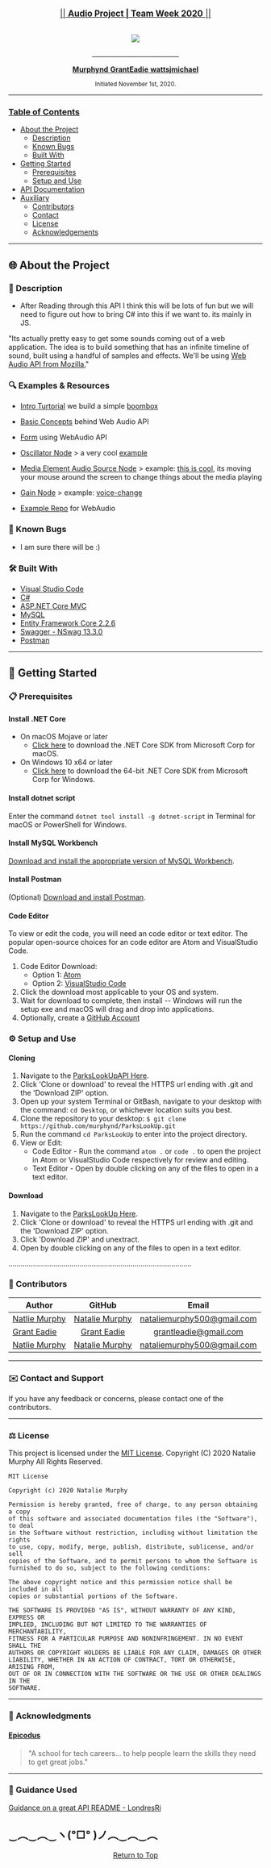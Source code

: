 <br>
<p align="center">
  <u><big>|| <b>Audio Project | Team Week 2020</b> ||</big></u>
</p>
<p align="center">
    <!-- Project Avatar/Logo -->
    <br>
    <a>
        <img src="https://www.funny-emoticons.com/files/smileys-emoticons/cool-emoticons/122-listening-to-music.png">
    </a>
    <p align="center">
      ___________________________
    </p>
    <!-- GitHub Link -->
    <p align="center">
        <a href="https://github.com/Murphynd">
            <strong>Murphynd</strong>
        </a> 
        <a href="https://github.com/GrantEadie">
            <strong>GrantEadie</strong>
        </a> 
        <a href="https://github.com/wattsjmichael">
            <strong>wattsjmichael</strong>
        </a> 
    </p>
    <!-- Project Shields --> 
    <!-- <p align="center">
        <a href="https://github.com/murphynd/ParksLookUp/graphs/contributors">
            <img src="https://img.shields.io/github/contributors/LondresRi/CoffeeTrackerAPI.Solution-API-ReadMe-Example.svg?style=plastic">
        </a>
        <a href="https://linkedin.com/in/nataliedoraismurphy">
            <img src="https://img.shields.io/badge/-LinkedIn-black.svg?style=plastic&logo=linkedin&colorB=2867B2">
        </a>
    </p>     -->
</p>

<p align="center">
  <small>Initiated November 1st, 2020.</small>
</p>

---

### <u>Table of Contents</u>

- <a href="#🌐-about-the-project">About the Project</a>
  - <a href="#📖-description">Description</a>
  - <a href="#🦠-known-bugs">Known Bugs</a>
  - <a href="#🛠-built-with">Built With</a>
  <!-- * <a href="#🔍-preview">Preview</a> -->
- <a href="#🏁-getting-started">Getting Started</a>
  - <a href="#📋-prerequisites">Prerequisites</a>
  - <a href="#⚙️-setup-and-use">Setup and Use</a>
- <a href="#🛰️-api-documentation">API Documentation</a>
- <a href="#🤝-contributors">Auxiliary</a>
  - <a href="#🤝-contributors">Contributors</a>
  - <a href="#✉️-contact-and-support">Contact</a>
  - <a href="#⚖️-license">License</a>
  - <a href="#🌟-acknowledgements">Acknowledgements</a>

---

## 🌐 About the Project

### 📖 Description

- After Reading through this API I think this will be lots of fun but we will need to figure out how to bring C# into this if we want to. its mainly in JS.

"Its actually pretty easy to get some sounds coming out of a web application. The idea is to build something that has an infinite timeline of sound, built using a handful of samples and effects. We'll be using [Web Audio API from Mozilla.](https://developer.mozilla.org/en-US/docs/Web/API/Web_Audio_API)"

### 🔍 Examples & Resources

- [Intro Turtorial](https://developer.mozilla.org/en-US/docs/Web/API/Web_Audio_API/Using_Web_Audio_API) we build a simple [boombox](https://codepen.io/Rumyra/pen/qyMzqN/)
- [Basic Concepts](https://developer.mozilla.org/en-US/docs/Web/API/Web_Audio_API/Basic_concepts_behind_Web_Audio_API) behind Web Audio API

- [Form](https://css-tricks.com/form-validation-web-audio/) using WebAudio API
- [Oscillator Node](https://developer.mozilla.org/en-US/docs/Web/API/OscillatorNode) > a very cool [example](http://mdn.github.io/violent-theremin/)
- [Media Element Audio Source Node](https://developer.mozilla.org/en-US/docs/Web/API/MediaElementAudioSourceNode) > example: [this is cool](https://mdn.github.io/webaudio-examples/media-source-buffer/), its moving your mouse around the screen to change things about the media playing
- [Gain Node](https://developer.mozilla.org/en-US/docs/Web/API/GainNode) > example: [voice-change](https://mdn.github.io/voice-change-o-matic/)
- [Example Repo](https://github.com/mdn/webaudio-examples/) for WebAudio

### 🦠 Known Bugs

- I am sure there will be :)

### 🛠 Built With

- [Visual Studio Code](https://code.visualstudio.com/)
- [C#](https://docs.microsoft.com/en-us/dotnet/csharp/)
- [ASP.NET Core MVC](https://docs.microsoft.com/en-us/aspnet/core/mvc/overview?view=aspnetcore-3.1)
- [MySQL](https://dev.mysql.com/)
- [Entity Framework Core 2.2.6](https://docs.microsoft.com/en-us/ef/core/)
- [Swagger - NSwag 13.3.0](https://docs.microsoft.com/en-us/aspnet/core/tutorials/getting-started-with-nswag?view=aspnetcore-3.1&tabs=visual-studio)
- [Postman](postman.com)

<!-- ### 🔍 Preview -->

---

## 🏁 Getting Started

### 📋 Prerequisites

#### Install .NET Core

- On macOS Mojave or later
  - [Click here](https://dotnet.microsoft.com/download/thank-you/dotnet-sdk-2.2.106-macos-x64-installer) to download the .NET Core SDK from Microsoft Corp for macOS.
- On Windows 10 x64 or later
  - [Click here](https://dotnet.microsoft.com/download/thank-you/dotnet-sdk-2.2.203-windows-x64-installer) to download the 64-bit .NET Core SDK from Microsoft Corp for Windows.

#### Install dotnet script

Enter the command `dotnet tool install -g dotnet-script` in Terminal for macOS or PowerShell for Windows.

#### Install MySQL Workbench

[Download and install the appropriate version of MySQL Workbench](https://dev.mysql.com/downloads/workbench/).

#### Install Postman

(Optional) [Download and install Postman](https://www.postman.com/downloads/).

#### Code Editor

To view or edit the code, you will need an code editor or text editor. The popular open-source choices for an code editor are Atom and VisualStudio Code.

1. Code Editor Download:
   - Option 1: [Atom](https://nodejs.org/en/)
   - Option 2: [VisualStudio Code](https://www.npmjs.com/)
2. Click the download most applicable to your OS and system.
3. Wait for download to complete, then install -- Windows will run the setup exe and macOS will drag and drop into applications.
4. Optionally, create a [GitHub Account](https://github.com)

### ⚙️ Setup and Use

#### Cloning

1. Navigate to the [ParksLookUpAPI Here](https://github.com/murphynd/ParksLookUp).
2. Click 'Clone or download' to reveal the HTTPS url ending with .git and the 'Download ZIP' option.
3. Open up your system Terminal or GitBash, navigate to your desktop with the command: `cd Desktop`, or whichever location suits you best.
4. Clone the repository to your desktop: `$ git clone https://github.com/murphynd/ParksLookUp.git`
5. Run the command `cd ParksLookUp` to enter into the project directory.
6. View or Edit:
   - Code Editor - Run the command `atom .` or `code .` to open the project in Atom or VisualStudio Code respectively for review and editing.
   - Text Editor - Open by double clicking on any of the files to open in a text editor.

#### Download

1. Navigate to the [ParksLookUp Here](https://github.com/murphynd/ParksLookUp).
2. Click 'Clone or download' to reveal the HTTPS url ending with .git and the 'Download ZIP' option.
3. Click 'Download ZIP' and unextract.
4. Open by double clicking on any of the files to open in a text editor.

<!-- #### AppSettings

1. Create a new file in the ParksLookUp directory named `appsettings.json`
2. Add in the following code snippet to the new appsettings.json file:

```
{

  "AppSettings": {
    "Secret": "THIS IS USED TO SIGN AND VERIFY JWT TOKENS, REPLACE IT WITH YOUR OWN SECRET, IT CAN BE ANY STRING"
  },

  "Logging": {
    "LogLevel": {
      "Default": "Warning"
    }
  },
  "AllowedHosts": "*",
  "ConnectionStrings": {
    "DefaultConnection": "Server=localhost;Port=3306;database=ParksLookUp;uid=root;pwd=epicodus;"
}
```

3. Change the server, port, and user id as necessary. Replace 'YourPassword' with relevant MySQL password (set at installation of MySQL).

#### Database

1. Navigate to ParksLookUp directory using the MacOS Terminal or Windows Powershell (e.g. `cd Desktop/ParksLookUp`).
2. Run the command `dotnet ef database update` to generate the database through Entity Framework Core.
3. (Optional) To update the database with any changes to the code, run the command `dotnet ef migrations add <MigrationsName>` which will use Entity Framework Core's code-first principle to generate a database update. After, run the previous command `dotnet ef database update` to update the database.

#### Launch the API

1. Navigate to ParksLookUp directory using the MacOS Terminal or Windows Powershell (e.g. `cd Desktop/ParksLookUp`).
2. Run the command `dotnet run` to have access to the API in Postman or browser.

---

## 🛰️ API Documentation

Explore the API endpoints in Postman or a browser. You will not be able to utilize authentication in a browser.

### Using Swagger Documentation

To explore the Travel API with NSwag, launch the project using `dotnet run` with the Terminal or Powershell, and input the following URL into your browser: `http://localhost:5000/swagger/index.html`

### Using the JSON Web Token

In order to be authorized to use the POST, PUT, DELETE functionality of the API, please authenticate yourself through Swagger and Postman.

- Open `http://localhost:5000/swagger/index.html`
- Select POST /users/register. fill out

```
{
  "Id": 0,
  "FirstName": "Your first name",
  "LastName": "Your last name ",
  "Username": "Your user name ",
  "Password": "Your password"
}
```

- in Swagger Try out /users/authenticate. fill out with your information you registered with.

```
{
  "Id": 1,
  "FirstName": "Your first name",
  "LastName": "Your last name ",
  "Username": "Your user name ",
  "Password": "Your password"
}
```

- The token will be generated in the response.
- Go to POSTMAN
- Copy and paste the token as the Token paramenter in the Authorization tab.
- Select Type: Bearer Token
- Now you can do a call -->

<!-- ### Note on Pagination

The ParksLookUp API returns a default of 10 results per page at a time, up to a maximum of 50.

To modify this, use the query parameters `pageLimit` and `pageNumber` to alter the response results displayed. The `pageLimit` parameter will specify how many results will be displayed, and the `pageNumber` parameter will specify which element in the response the limit should start counting. -->

<!-- #### Example Query

```
http://localhost:5000/api/places/?city=seattle&pageLimit=50&pageNumber=1
```

To use default, _don't include_ `pageLimit` and `pageNumber` or set them equal to zero. -->

..........................................................................................

<!-- ### Endpoints

Base URL: `http://localhost:5000`

### Places

Access Titles and descriptions on Parks in the USA.

#### HTTP Request

```
GET /api/parks
POST /api/parks
GET /api/parks/{id}
GET /api/parks/random
GET /api/parks/best?rating=x
PUT /api/parks/{id}
DELETE /api/parks/{id}
```

#### Path Parameters

| Parameter |  Type  | Default | Required | Description                                         |
| :-------: | :----: | :-----: | :------: | --------------------------------------------------- |
|   Title   | string |  none   |   true   | Return matches by Title of Park.                    |
| Location  | string |  none   |   true   | Return matches by location name.                    |
|   Desc    | string |  none   |   true   | Return matches by description of park.              |
|   Kind    | string |  none   |   true   | Return matches by kind of park (State or National). |
|  Rating   |  int   |    0    |  false   | Return matches by rating value.                     |

#### Example Query

```
http://localhost:5000/api/parks/?Location=Wyoming&kind=national
```

#### Sample JSON Response

```

{
    "parkId": -4,
    "title": "Yellowstone",
    "location": "Wyoming",
    "desc": "USA",
    "kind": "National",
    "date": "2020-10-30T12:04:52.470664",
    "rating": 4
}
```

### USERS

Register as a user and navigate the site.

#### HTTP Request

```

POST /Users/authenticate
POST /Users/register
GET /Users
GET /Users/{id}
PUT /Users/{id}
DELETE /Users/{id}
```

#### Path Parameters

| Parameter |  Type  | Default | Required | Description      |
| :-------: | :----: | :-----: | :------: | ---------------- |
| FirstName | string |  none   |   true   | Users first name |
| LastName  | string |  none   |   true   | Users last name  |
| Username  | string |  none   |   true   | Users username   |
| Password  | string |  none   |   true   | Users password   |

#### Example Query

(with an authorization)

```
http://localhost:5000/users/1
```

#### Sample JSON Response

```
{
    "id": 1,
    "firstName": "Natalie",
    "lastName": "Murphy",
    "username": "KAleCat",
    "password": null
}
```

--- -->

### 🤝 Contributors

| Author                                                       |                    GitHub                     |                              Email                              |
| ------------------------------------------------------------ | :-------------------------------------------: | :-------------------------------------------------------------: |
| [Natlie Murphy](https://linkedin.com/in/nataliedoraismurphy) | [Natalie Murphy](https://github.com/murphynd) | [nataliemurphy500@gmail.com](mailto:nataliemurphy500@gmail.com) |
| [Grant Eadie](https://linkedin.com/in/granteadie) | [Grant Eadie](https://github.com/granteadie) | [grantleadie@gmail.com](mailto:grantleadie@gmail.com) |
| [Natlie Murphy](https://linkedin.com/in/nataliedoraismurphy) | [Natalie Murphy](https://github.com/murphynd) | [nataliemurphy500@gmail.com](mailto:nataliemurphy500@gmail.com) |

---

### ✉️ Contact and Support

If you have any feedback or concerns, please contact one of the contributors.

---

### ⚖️ License

This project is licensed under the [MIT License](https://opensource.org/licenses/MIT). Copyright (C) 2020 Natalie Murphy All Rights Reserved.

```
MIT License

Copyright (c) 2020 Natalie Murphy

Permission is hereby granted, free of charge, to any person obtaining a copy
of this software and associated documentation files (the "Software"), to deal
in the Software without restriction, including without limitation the rights
to use, copy, modify, merge, publish, distribute, sublicense, and/or sell
copies of the Software, and to permit persons to whom the Software is
furnished to do so, subject to the following conditions:

The above copyright notice and this permission notice shall be included in all
copies or substantial portions of the Software.

THE SOFTWARE IS PROVIDED "AS IS", WITHOUT WARRANTY OF ANY KIND, EXPRESS OR
IMPLIED, INCLUDING BUT NOT LIMITED TO THE WARRANTIES OF MERCHANTABILITY,
FITNESS FOR A PARTICULAR PURPOSE AND NONINFRINGEMENT. IN NO EVENT SHALL THE
AUTHORS OR COPYRIGHT HOLDERS BE LIABLE FOR ANY CLAIM, DAMAGES OR OTHER
LIABILITY, WHETHER IN AN ACTION OF CONTRACT, TORT OR OTHERWISE, ARISING FROM,
OUT OF OR IN CONNECTION WITH THE SOFTWARE OR THE USE OR OTHER DEALINGS IN THE
SOFTWARE.
```

---

### 🌟 Acknowledgments

#### [Epicodus](https://www.epicodus.com/)

> "A school for tech careers... to help people learn the skills they need to get great jobs."

---

### 🍎 Guidance Used

<!-- [Guidance on JWT Authentication](https://jasonwatmore.com/post/2018/08/14/aspnet-core-21-jwt-authentication-tutorial-with-example-api)

[Guidance on JWT Authentication, Registration and User Management](https://jasonwatmore.com/post/2018/06/26/aspnet-core-21-simple-api-for-authentication-registration-and-user-management)

[Guidance on setting up Swagger](https://dev.to/avishekp86/adding-swagger-through-vscode-525p) -->

[Guidance on a great API README - LondresRi](https://github.com/LondresRi)

## ‿︵‿︵‿ヽ(°□° )ノ︵‿︵‿︵

<center><a href="#">Return to Top</a></center>
